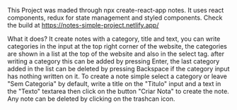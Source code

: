 
This Project was maded through npx create-react-app notes.
It uses react components, redux for state management and styled components.
Check the build at https://notes-simple-project.netlify.app/

What it does?
It create notes with a category, title and text, you can write categories in the input at the top right corner of the website, the categories are shown in a list at the top of the website and also in the select tag. after writing a category this can be added by pressing Enter, the last category added in the list can be deleted by pressing Backspace if the category input has nothing written on it. To create a note simple select a category or leave "Sem Categoria" by default, write a title on the "Titulo" input and a text in the "Texto" textarea then click on the button "Criar Nota" to create the note. Any note can be deleted by clicking on the trashcan icon. 